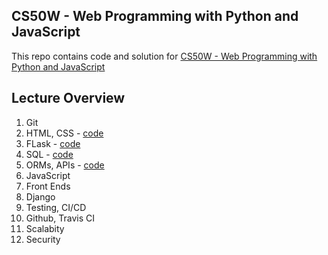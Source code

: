 CS50W -  Web Programming with Python and JavaScript
---

This repo contains code and solution for [CS50W -  Web Programming with Python and JavaScript](https://courses.edx.org/courses/course-v1:HarvardX+CS50W+Web/course/)

## Lecture Overview

1. Git
2. HTML, CSS -  [code](./src1)
3. FLask - [code](./src2)
4. SQL - [code](./src3)
5. ORMs, APIs - [code](./src4)
6. JavaScript
7. Front Ends
8. Django
9. Testing, CI/CD
10. Github, Travis CI
11. Scalabity
12. Security

